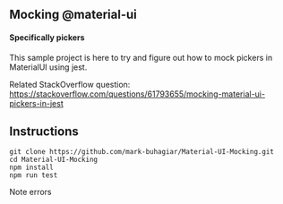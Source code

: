 ## Mocking @material-ui

#### Specifically pickers

This sample project is here to try and figure out how to mock pickers in MaterialUI using jest.

Related StackOverflow question: https://stackoverflow.com/questions/61793655/mocking-material-ui-pickers-in-jest

## Instructions

```
git clone https://github.com/mark-buhagiar/Material-UI-Mocking.git
cd Material-UI-Mocking
npm install
npm run test
```

Note errors
